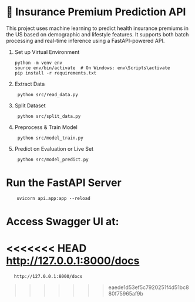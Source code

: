 # 🏥 Insurance Premium Prediction API

This project uses machine learning to predict health insurance premiums in the US based on demographic and lifestyle features. It supports both batch processing and real-time inference using a FastAPI-powered API.

1. Set up Virtual Environment
   
       python -m venv env
       source env/bin/activate  # On Windows: env\Scripts\activate
       pip install -r requirements.txt
2. Extract Data

        python src/read_data.py
3. Split Dataset
        
        python src/split_data.py
4. Preprocess & Train Model

        python src/model_train.py
4. Predict on Evaluation or Live Set

        python src/model_predict.py
# Run the FastAPI Server
        uvicorn api.app:app --reload
# Access Swagger UI at:
<<<<<<< HEAD
    http://127.0.0.1:8000/docs
=======
       http://127.0.0.1:8000/docs
>>>>>>> eaede1d53ef5c7920251f4d51bc880f75965af9b
